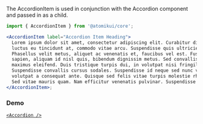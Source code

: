 The AccordionItem is used in conjunction with the Accordion component and passed in as a child.

```jsx
import { AccordionItem } from '@atomikui/core';

<AccordionItem label="Accordion Item Heading">
  Lorem ipsum dolor sit amet, consectetur adipiscing elit. Curabitur diam justo,
  luctus eu tincidunt at, commodo vitae arcu. Suspendisse quis ultricies diam.
  Phasellus velit metus, aliquet ac venenatis et, faucibus vel est. Fusce erat
  sapien, aliquam id nisl quis, bibendum dignissim metus. Sed convallis nibh vel
  maximus eleifend. Duis tristique turpis dui, in volutpat nisi fringilla et.
  Suspendisse convallis cursus sodales. Suspendisse id neque sed nunc volutpat
  volutpat a consequat ante. Quisque sed felis vitae turpis molestie rhoncus.
  Sed vitae mauris quam. Nam efficitur venenatis pulvinar. Suspendisse potenti.
</AccordionItem>;
```

### Demo

[`<Accordion />`](/styleguide/#/Content/Accordion)
